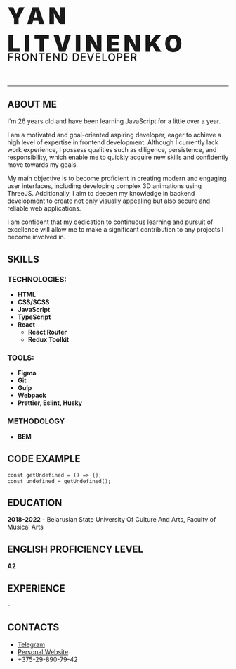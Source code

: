 <h1 style=" font-weight: 900;text-transform: uppercase; font-size: 52px; letter-spacing: 8px">Yan<br>
<span style="">Litvinenko</span><br>
<span style="font-size: 24px; letter-spacing: 1px; position: relative; top: -15px ; font-weight: 500;">frontend developer</span>
</h1>

---

## ABOUT ME

I'm 26 years old and have been learning JavaScript for a little over a year.

I am a motivated and goal-oriented aspiring developer, eager to achieve a high level of expertise in frontend development. Although I currently lack work experience, I possess qualities such as diligence, persistence, and responsibility, which enable me to quickly acquire new skills and confidently move towards my goals.

My main objective is to become proficient in creating modern and engaging user interfaces, including developing complex 3D animations using ThreeJS. Additionally, I aim to deepen my knowledge in backend development to create not only visually appealing but also secure and reliable web applications.

I am confident that my dedication to continuous learning and pursuit of excellence will allow me to make a significant contribution to any projects I become involved in.

## SKILLS

### TECHNOLOGIES:

- **HTML**
- **CSS/SCSS**
- **JavaScript**
- **TypeScript**
- **React**
  - **React Router**
  - **Redux Toolkit**

### TOOLS:

- **Figma**
- **Git**
- **Gulp**
- **Webpack**
- **Prettier, Eslint, Husky**

### METHODOLOGY

- **BEM**

## CODE EXAMPLE

```
const getUndefined = () => {};
const undefined = getUndefined();
```

## EDUCATION

**2018-2022** - Belarusian State University Of Culture And Arts, Faculty of Musical Arts

## ENGLISH PROFICIENCY LEVEL

**A2**

## EXPERIENCE

\-

## CONTACTS

- [Telegram](https://t.me/xDarth_Vaderx)
- [Personal Website](https://pixelpulse.by/)
- +375-29-890-79-42
